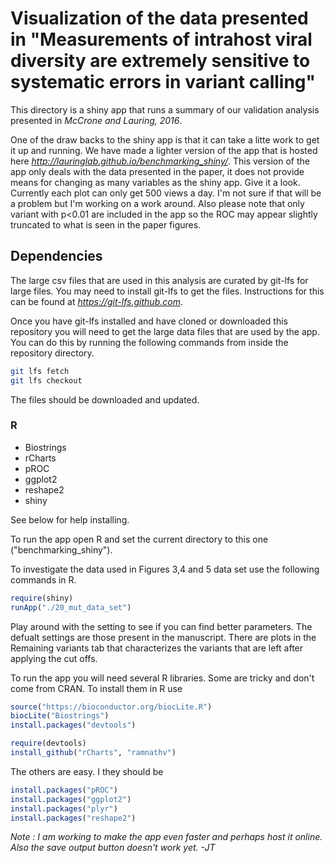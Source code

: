 # Visualization of the data presented in "Measurements of intrahost viral diversity are extremely sensitive to systematic errors in variant calling"

This directory is a shiny app that runs a summary of our validation analysis presented in *McCrone and Lauring, 2016*. 

One of the draw backs to the shiny app is that it can take a litte work to get it up and running. We have made a lighter version of the app that is hosted here *http://lauringlab.github.io/benchmarking_shiny/*. This version of the app only deals with the data presented in the paper, it does not provide means for changing as many variables as the shiny app. Give it a look. Currently each plot can only get 500 views a day. I'm not sure if that will be a problem but I'm working on a work around. Also please note that only variant with p<0.01 are included in the app so the ROC may appear slightly truncated to what is seen in the paper figures.

## Dependencies 
The large csv files that are used in this analysis are curated by git-lfs for large files. You may need to install git-lfs to get the files. Instructions for this can be found at *https://git-lfs.github.com*.

Once you have git-lfs installed and have cloned or downloaded this repository you will need to get the large data files that are used by the app. You can do this by running the following commands from inside the repository directory.

```bash
git lfs fetch
git lfs checkout 
```
The files should be downloaded and updated.

### R
* Biostrings
* rCharts
* pROC
* ggplot2
* reshape2
* shiny

See below for help installing.

To run the app open R and set the current directory to this one ("benchmarking_shiny").

To investigate the data used in Figures 3,4 and 5 data set use the following commands in R.
```R
require(shiny)
runApp("./20_mut_data_set")
```


Play around with the setting to see if you can find better parameters. The defualt settings are those present in the manuscript. There are plots in the Remaining variants tab that characterizes the variants that are left after applying the cut offs.

To run the app you will need several R libraries.  Some are tricky and don't come from CRAN. To install them in R use

```R
source("https://bioconductor.org/biocLite.R")
biocLite("Biostrings")
install.packages("devtools")

require(devtools)
install_github("rCharts", "ramnathv")

```
The others are easy.  I they should be 

```R
install.packages("pROC")
install.packages("ggplot2")
install.packages("plyr")
install.packages("reshape2")
```
*Note : I am working to make the app even faster and perhaps host it online. Also the save output button doesn't work yet. -JT*
